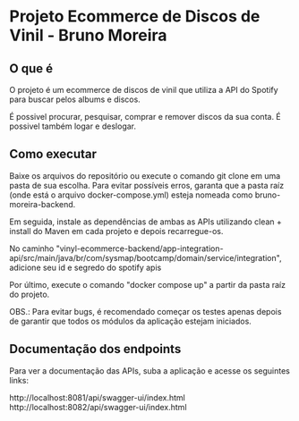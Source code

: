 # Projeto Ecommerce de Discos de Vinil - Bruno Moreira

<h2>O que é</h2>
O projeto é um ecommerce de discos de vinil que utiliza a API do Spotify para buscar pelos albums e discos.

É possivel procurar, pesquisar, comprar e remover discos da sua conta.
É possivel também logar e deslogar.

<h2>Como executar</h2>
Baixe os arquivos do repositório ou execute o comando git clone em uma pasta de sua escolha. Para evitar possíveis erros, garanta que a pasta raíz (onde está o arquivo docker-compose.yml) esteja nomeada como bruno-moreira-backend.<br>

Em seguida, instale as dependências de ambas as APIs utilizando clean + install do Maven em cada projeto e depois recarregue-os.<br>

No caminho "vinyl-ecommerce-backend/app-integration-api/src/main/java/br/com/sysmap/bootcamp/domain/service/integration", adicione seu id e segredo do spotify apis<br>

Por último, execute o comando "docker compose up" a partir da pasta raíz do projeto.

OBS.: Para evitar bugs, é recomendado começar os testes apenas depois de garantir que todos os módulos da aplicação estejam iniciados.

<h2>Documentação dos endpoints</h2>
Para ver a documentação das APIs, suba a aplicação e acesse os seguintes links:<br>

http://localhost:8081/api/swagger-ui/index.html<br>
http://localhost:8082/api/swagger-ui/index.html

